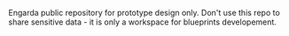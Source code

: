 Engarda public repository for prototype design only. Don't use this repo to share sensitive data - it is only a workspace for blueprints developement. 
